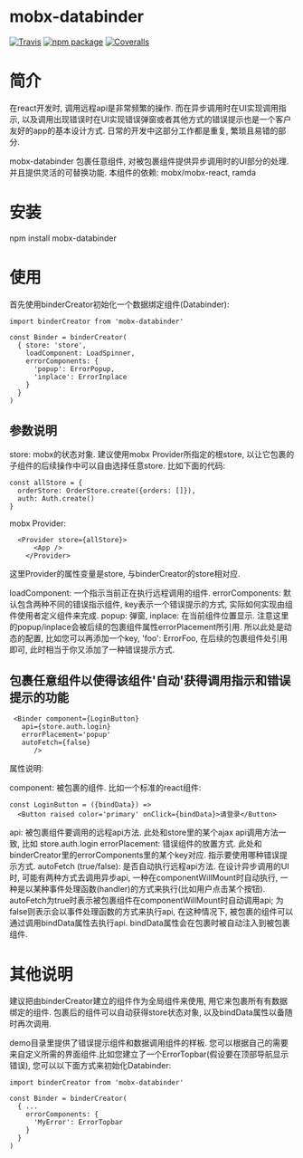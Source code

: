 # mobx-databinder

[![Travis][build-badge]][build]
[![npm package][npm-badge]][npm]
[![Coveralls][coveralls-badge]][coveralls]

# 简介

在react开发时, 调用远程api是非常频繁的操作. 而在异步调用时在UI实现调用指示, 以及调用出现错误时在UI实现错误弹窗或者其他方式的错误提示也是一个客户友好的app的基本设计方式. 日常的开发中这部分工作都是重复, 繁琐且易错的部分. 

mobx-databinder 包裹任意组件, 对被包裹组件提供异步调用时的UI部分的处理. 并且提供灵活的可替换功能. 本组件的依赖: mobx/mobx-react, ramda

# 安装

npm install mobx-databinder

# 使用

首先使用binderCreator初始化一个数据绑定组件(Databinder):

```
import binderCreator from 'mobx-databinder'

const Binder = binderCreator(
  { store: 'store', 
    loadComponent: LoadSpinner, 
    errorComponents: {
      'popup': ErrorPopup, 
      'inplace': ErrorInplace
    }
  }
)
```

## 参数说明

store: mobx的状态对象. 建议使用mobx Provider所指定的根store, 以让它包裹的子组件的后续操作中可以自由选择任意store. 比如下面的代码:

```
const allStore = {
  orderStore: OrderStore.create({orders: []}),
  auth: Auth.create()
}
```

mobx Provider: 
```
  <Provider store={allStore}>
      <App />
    </Provider>
```

这里Provider的属性变量是store, 与binderCreator的store相对应.

loadComponent: 一个指示当前正在执行远程调用的组件.
errorComponents: 默认包含两种不同的错误指示组件, key表示一个错误提示的方式, 实际如何实现由组件使用者定义组件来完成. popup: 弹窗, inplace: 在当前组件位置显示. 注意这里的popup/inplace会被后续的包裹组件属性errorPlacement所引用. 所以此处是动态的配置, 比如您可以再添加一个key, 'foo': ErrorFoo, 在后续的包裹组件处引用即可, 此时相当于你又添加了一种错误提示方式.


## 包裹任意组件以使得该组件'自动'获得调用指示和错误提示的功能

```
 <Binder component={LoginButton}
   api={store.auth.login}
   errorPlacement='popup'
   autoFetch={false}
      />
```


属性说明:

component: 被包裹的组件. 比如一个标准的react组件: 

```
const LoginButton = ({bindData}) => 
  <Button raised color='primary' onClick={bindData}>请登录</Button>
```

api: 被包裹组件要调用的远程api方法. 此处和store里的某个ajax api调用方法一致, 比如 store.auth.login
errorPlacement: 错误组件的放置方式. 此处和binderCreator里的errorComponents里的某个key对应. 指示要使用哪种错误提示方式.
autoFetch (true/false): 是否自动执行远程api方法. 在设计异步调用的UI时, 可能有两种方式去调用异步api, 一种在componentWillMount时自动执行, 一种是以某种事件处理函数(handler)的方式来执行(比如用户点击某个按钮). autoFetch为true时表示被包裹组件在componentWillMount时自动调用api; 为false则表示会以事件处理函数的方式来执行api, 在这种情况下, 被包裹的组件可以通过调用bindData属性去执行api. bindData属性会在包裹时被自动注入到被包裹组件.


# 其他说明

建议把由binderCreator建立的组件作为全局组件来使用, 用它来包裹所有有数据绑定的组件. 包裹后的组件可以自动获得store状态对象, 以及bindData属性以备随时再次调用.

demo目录里提供了错误提示组件和数据调用组件的样板. 您可以根据自己的需要来自定义所需的界面组件.比如您建立了一个ErrorTopbar(假设要在顶部导航显示错误), 您可以以下面方式来初始化Databinder:

```
import binderCreator from 'mobx-databinder'

const Binder = binderCreator(
  { ...
    errorComponents: {
      'MyError': ErrorTopbar
    }
  }
)
```

[build-badge]: https://img.shields.io/travis/user/repo/master.png?style=flat-square
[build]: https://travis-ci.org/user/repo

[npm-badge]: https://img.shields.io/npm/v/npm-package.png?style=flat-square
[npm]: https://www.npmjs.org/package/npm-package

[coveralls-badge]: https://img.shields.io/coveralls/user/repo/master.png?style=flat-square
[coveralls]: https://coveralls.io/github/user/repo
